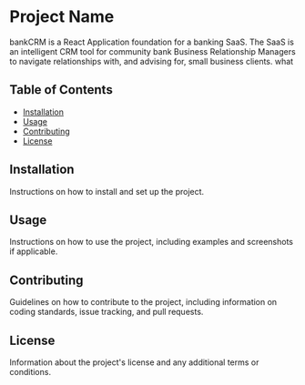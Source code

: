 # Project Name

bankCRM is a React Application foundation for a banking SaaS. The SaaS is an intelligent CRM tool for community bank Business Relationship Managers to navigate relationships with, and advising for, small business clients. what

## Table of Contents

- [Installation](#installation)
- [Usage](#usage)
- [Contributing](#contributing)
- [License](#license)

## Installation

Instructions on how to install and set up the project.

## Usage

Instructions on how to use the project, including examples and screenshots if applicable.

## Contributing

Guidelines on how to contribute to the project, including information on coding standards, issue tracking, and pull requests.

## License

Information about the project's license and any additional terms or conditions.
